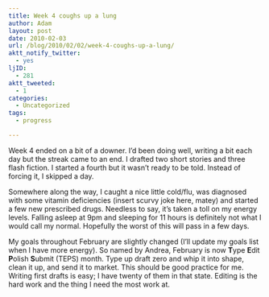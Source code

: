 ```yaml
---
title: Week 4 coughs up a lung
author: Adam
layout: post
date: 2010-02-03
url: /blog/2010/02/02/week-4-coughs-up-a-lung/
aktt_notify_twitter:
  - yes
ljID:
  - 281
aktt_tweeted:
  - 1
categories:
  - Uncategorized
tags:
  - progress

---
```

Week 4 ended on a bit of a downer. I&#8217;d been doing well, writing a bit each day but the streak came to an end. I drafted two short stories and three flash fiction. I started a fourth but it wasn&#8217;t ready to be told. Instead of forcing it, I skipped a day.

Somewhere along the way, I caught a nice little cold/flu, was diagnosed with some vitamin deficiencies (insert scurvy joke here, matey) and started a few new prescribed drugs. Needless to say, it&#8217;s taken a toll on my energy levels. Falling asleep at 9pm and sleeping for 11 hours is definitely not what I would call my normal. Hopefully the worst of this will pass in a few days.

My goals throughout February are slightly changed (I&#8217;ll update my goals list when I have more energy). So named by Andrea, February is now **T**ype **E**dit **P**olish **S**ubmit (TEPS) month. Type up draft zero and whip it into shape, clean it up, and send it to market. This should be good practice for me. Writing first drafts is easy; I have twenty of them in that state. Editing is the hard work and the thing I need the most work at.